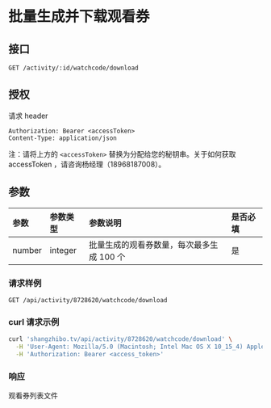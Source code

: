 # 批量生成并下载观看券

## 接口

```http
GET /activity/:id/watchcode/download
```

## 授权

请求 header

```http
Authorization: Bearer <accessToken>
Content-Type: application/json
```

注：请将上方的 `<accessToken>` 替换为分配给您的秘钥串。关于如何获取 accessToken ，请咨询杨经理（18968187008）。

## 参数

| 参数 | 参数类型 | 参数说明 | 是否必填 |
| :--- | :--- | :--- | :--- |
| number | integer | 批量生成的观看券数量，每次最多生成 100 个 | 是 |

### 请求样例

```http
GET /api/activity/8728620/watchcode/download
```

### curl 请求示例

```bash
curl 'shangzhibo.tv/api/activity/8728620/watchcode/download' \
  -H 'User-Agent: Mozilla/5.0 (Macintosh; Intel Mac OS X 10_15_4) AppleWebKit/537.36 (KHTML, like Gecko) Chrome/83.0.4103.61 Safari/537.36' \
  -H 'Authorization: Bearer <access_token>'
```

### 响应

观看券列表文件

